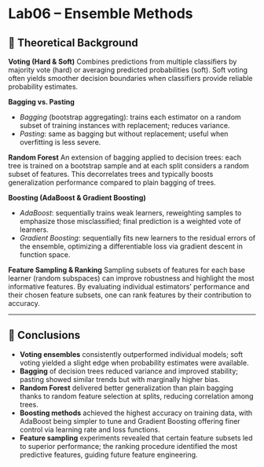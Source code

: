 # Lab06 – Ensemble Methods

## 🧠 Theoretical Background

**Voting (Hard & Soft)**
Combines predictions from multiple classifiers by majority vote (hard) or averaging predicted probabilities (soft). Soft voting often yields smoother decision boundaries when classifiers provide reliable probability estimates.

**Bagging vs. Pasting**

* *Bagging* (bootstrap aggregating): trains each estimator on a random subset of training instances with replacement; reduces variance.
* *Pasting*: same as bagging but without replacement; useful when overfitting is less severe.

**Random Forest**
An extension of bagging applied to decision trees: each tree is trained on a bootstrap sample and at each split considers a random subset of features. This decorrelates trees and typically boosts generalization performance compared to plain bagging of trees.

**Boosting (AdaBoost & Gradient Boosting)**

* *AdaBoost*: sequentially trains weak learners, reweighting samples to emphasize those misclassified; final prediction is a weighted vote of learners.
* *Gradient Boosting*: sequentially fits new learners to the residual errors of the ensemble, optimizing a differentiable loss via gradient descent in function space.

**Feature Sampling & Ranking**
Sampling subsets of features for each base learner (random subspaces) can improve robustness and highlight the most informative features. By evaluating individual estimators’ performance and their chosen feature subsets, one can rank features by their contribution to accuracy.

---

## 📝 Conclusions

* **Voting ensembles** consistently outperformed individual models; soft voting yielded a slight edge when probability estimates were available.
* **Bagging** of decision trees reduced variance and improved stability; pasting showed similar trends but with marginally higher bias.
* **Random Forest** delivered better generalization than plain bagging thanks to random feature selection at splits, reducing correlation among trees.
* **Boosting methods** achieved the highest accuracy on training data, with AdaBoost being simpler to tune and Gradient Boosting offering finer control via learning rate and loss functions.
* **Feature sampling** experiments revealed that certain feature subsets led to superior performance; the ranking procedure identified the most predictive features, guiding future feature engineering.
